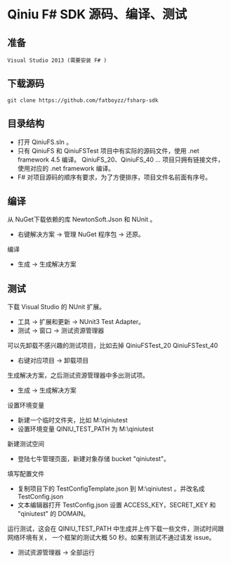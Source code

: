 Qiniu F# SDK 源码、编译、测试
===

## 准备

	Visual Studio 2013 (需要安装 F# )

## 下载源码

	git clone https://github.com/fatboyzz/fsharp-sdk

## 目录结构

- 打开 QiniuFS.sln 。
- 只有 QiniuFS 和 QiniuFSTest 项目中有实际的源码文件，使用 .net framework 4.5 编译。 
  QiniuFS_20、QiniuFS_40 ... 项目只拥有链接文件，使用对应的 .net framework 编译。
- F# 对项目源码的顺序有要求，为了方便排序，项目文件名前面有序号。

## 编译
	
从 NuGet下载依赖的库 NewtonSoft.Json 和 NUnit 。
- 右键解决方案 -> 管理 NuGet 程序包 -> 还原。

编译
- 生成 -> 生成解决方案

## 测试

下载 Visual Studio 的 NUnit 扩展。
- 工具 -> 扩展和更新 -> NUnit3 Test Adapter。
- 测试 -> 窗口 -> 测试资源管理器

可以先卸载不感兴趣的测试项目，比如去掉 QiniuFSTest_20 QiniuFSTest_40
- 右键对应项目 -> 卸载项目

生成解决方案，之后测试资源管理器中多出测试项。
- 生成 -> 生成解决方案

设置环境变量
- 新建一个临时文件夹，比如 M:\qiniutest
- 设置环境变量 QINIU_TEST_PATH 为 M:\qiniutest

新建测试空间
- 登陆七牛管理页面，新建对象存储 bucket "qiniutest"。

填写配置文件
- 复制项目下的 TestConfigTemplate.json 到 M:\qiniutest 。并改名成 TestConfig.json
- 文本编辑器打开 TestConfig.json 设置 ACCESS_KEY，SECRET_KEY 和 "qiniutest" 的 DOMAIN。

运行测试，这会在 QINIU_TEST_PATH 中生成并上传下载一些文件，测试时间跟网络环境有关，
一个框架的测试大概 50 秒。如果有测试不通过请发 issue。
- 测试资源管理器 -> 全部运行
